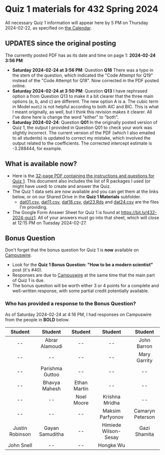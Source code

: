 # Quiz 1 materials for 432 Spring 2024

All necessary Quiz 1 information will appear here by 5 PM on Thursday 2024-02-22, as specified on [the Calendar](https://thomaselove.github.io/432-2024/calendar.html).

## UPDATES since the original posting

The currently posted PDF has as its date and time on page 1: **2024-02-24 3:56 PM**

- **Saturday 2024-02-24 at 3:56 PM**: Question **Q18** There was a typo in the stem of the question, which indicated the "Code Attempt for Q19" instead of the "Code Attempt for Q18". Now corrected in the PDF posted online. 
- **Saturday 2024-02-24 at 3:50 PM**: Question **Q13** I have rephrased option a from Question Q13 to make it a bit clearer that the three main options (a, b, and c) are different. The new option A is a. The cubic term in Model `mod12` is not helpful according to both AIC and BIC. This is what I meant originally, as well, but I think this revision makes it clearer. All I've done here is change the word "either" to "both".
- **Saturday 2024-02-24**: Question **Q01** In the originally posted version of Quiz 1, the output I provided in Question Q01 to check your work was slightly incorrect. The current version of the PDF (which I also emailed to all students) is updated to correct my mistake, which involved the output related to the coefficients. The corrected intercept estimate is -3.288444, for example.

## What is available now?

- Here is the [32-page PDF containing the instructions and questions for Quiz 1](https://github.com/THOMASELOVE/432-quizzes-2024/blob/main/quiz1/432_quiz1_2024.pdf). This document also includes the list of R packages I used (or might have used) to create and answer the Quiz.
- The Quiz 1 data sets are now available and you can get them at the links below, or on our Shared Drive in the **Quiz 1 Materials** subfolder.
    - [dat01.csv](https://raw.githubusercontent.com/THOMASELOVE/432-quizzes-2024/main/quiz1/dat01.csv), [dat11.csv](https://raw.githubusercontent.com/THOMASELOVE/432-quizzes-2024/main/quiz1/dat11.csv), [dat18.csv](https://raw.githubusercontent.com/THOMASELOVE/432-quizzes-2024/main/quiz1/dat18.csv), [dat23.Rds](https://github.com/THOMASELOVE/432-quizzes-2024/raw/main/quiz1/dat23.Rds) and [dat24.csv](https://raw.githubusercontent.com/THOMASELOVE/432-quizzes-2024/main/quiz1/dat24.csv) are the files I'm providing.
- The Google Form Answer Sheet for Quiz 1 is found at <https://bit.ly/432-2024-quiz1>. All of your answers must go into that sheet, which will close at 12:15 PM on Tuesday 2024-02-27.

## Bonus Question

Don't forget that the bonus question for Quiz 1 is **now** available on [Campuswire](https://campuswire.com/).

- Look for the **Quiz 1 Bonus Question: "How to be a modern scientist"** post (it's #40).
- Responses are due to [Campuswire](https://campuswire.com/) at the same time that the main part of Quiz 1 is due.
- The bonus question will be worth either 3 or 4 points for a complete and well-written response, with some partial credit potentially available.

### Who has provided a response to the Bonus Question?

As of Saturday 2024-02-24 at 4:16 PM, I had responses on Campuswire from the people in **BOLD** below.

Student | Student | Student | Student | Student
:---------------: | :---------------: | :---------------: | :---------------: | :---------------: 
-- | Abrar Alamoudi | -- | -- | John Barron
-- | -- | -- | -- | Mary Garrity
-- | Parishma Guttoo | -- | -- | --
-- | Bhavya Mahesh | Ethan Martin | -- | -- 
-- | -- | Noel Moore | Krishna Mridha | --
-- | -- | -- | Maksim Parfyonov | Camaryn Peterson
Justin Robinson | Gayan Samuditha | -- | Himiede Wilson-Sesay | Gazi Shamita
John Snell | -- | -- | Hongke Wu

